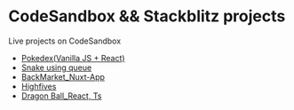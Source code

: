 # CodeSandbox && Stackblitz projects
Live projects on CodeSandbox

- [Pokedex(Vanilla JS + React)](https://codesandbox.io/p/devbox/vanilla-js-react-pokedex-forked-myprpr?layout=%257B%2522sidebarPanel%2522%253A%2522EXPLORER%2522%252C%2522rootPanelGroup%2522%253A%257B%2522direction%2522%253A%2522horizontal%2522%252C%2522contentType%2522%253A%2522UNKNOWN%2522%252C%2522type%2522%253A%2522PANEL_GROUP%2522%252C%2522id%2522%253A%2522ROOT_LAYOUT%2522%252C%2522panels%2522%253A%255B%257B%2522type%2522%253A%2522PANEL_GROUP%2522%252C%2522contentType%2522%253A%2522UNKNOWN%2522%252C%2522direction%2522%253A%2522vertical%2522%252C%2522id%2522%253A%2522clu8dc2pa00062e694qri73pm%2522%252C%2522sizes%2522%253A%255B54.183673469387756%252C45.816326530612244%255D%252C%2522panels%2522%253A%255B%257B%2522type%2522%253A%2522PANEL_GROUP%2522%252C%2522contentType%2522%253A%2522EDITOR%2522%252C%2522direction%2522%253A%2522horizontal%2522%252C%2522id%2522%253A%2522EDITOR%2522%252C%2522panels%2522%253A%255B%257B%2522type%2522%253A%2522PANEL%2522%252C%2522contentType%2522%253A%2522EDITOR%2522%252C%2522id%2522%253A%2522clu8dc2pa00022e69zhjkn4jm%2522%257D%255D%257D%252C%257B%2522type%2522%253A%2522PANEL_GROUP%2522%252C%2522contentType%2522%253A%2522SHELLS%2522%252C%2522direction%2522%253A%2522horizontal%2522%252C%2522id%2522%253A%2522SHELLS%2522%252C%2522panels%2522%253A%255B%257B%2522type%2522%253A%2522PANEL%2522%252C%2522contentType%2522%253A%2522SHELLS%2522%252C%2522id%2522%253A%2522clu8dc2pa00042e69pr257kot%2522%257D%255D%252C%2522sizes%2522%253A%255B100%255D%257D%255D%257D%252C%257B%2522type%2522%253A%2522PANEL_GROUP%2522%252C%2522contentType%2522%253A%2522DEVTOOLS%2522%252C%2522direction%2522%253A%2522vertical%2522%252C%2522id%2522%253A%2522DEVTOOLS%2522%252C%2522panels%2522%253A%255B%257B%2522type%2522%253A%2522PANEL%2522%252C%2522contentType%2522%253A%2522DEVTOOLS%2522%252C%2522id%2522%253A%2522clu8dc2pa00052e69hx7ikwf0%2522%257D%255D%252C%2522sizes%2522%253A%255B100%255D%257D%255D%252C%2522sizes%2522%253A%255B50%252C50%255D%257D%252C%2522tabbedPanels%2522%253A%257B%2522clu8dc2pa00022e69zhjkn4jm%2522%253A%257B%2522id%2522%253A%2522clu8dc2pa00022e69zhjkn4jm%2522%252C%2522tabs%2522%253A%255B%255D%257D%252C%2522clu8dc2pa00052e69hx7ikwf0%2522%253A%257B%2522id%2522%253A%2522clu8dc2pa00052e69hx7ikwf0%2522%252C%2522activeTabId%2522%253A%2522clu8dkg9a005p2e67k4ohia1s%2522%252C%2522tabs%2522%253A%255B%257B%2522type%2522%253A%2522UNASSIGNED_PORT%2522%252C%2522port%2522%253A5173%252C%2522id%2522%253A%2522clu8dkg9a005p2e67k4ohia1s%2522%252C%2522mode%2522%253A%2522permanent%2522%252C%2522path%2522%253A%2522%252F%2522%257D%255D%257D%252C%2522clu8dc2pa00042e69pr257kot%2522%253A%257B%2522id%2522%253A%2522clu8dc2pa00042e69pr257kot%2522%252C%2522activeTabId%2522%253A%2522clu8dj6ot002m2e670gh39qpa%2522%252C%2522tabs%2522%253A%255B%257B%2522id%2522%253A%2522clu8dj6ot002m2e670gh39qpa%2522%252C%2522mode%2522%253A%2522permanent%2522%252C%2522type%2522%253A%2522TERMINAL%2522%252C%2522shellId%2522%253A%2522clu8dj6s0002md8ds41rxgsd3%2522%257D%255D%257D%257D%252C%2522showDevtools%2522%253Atrue%252C%2522showShells%2522%253Atrue%252C%2522showSidebar%2522%253Atrue%252C%2522sidebarPanelSize%2522%253A15%257D)
- [Snake using queue](https://codesandbox.io/p/sandbox/snake-using-queue-chnvn5)
- [BackMarket_Nuxt-App](https://codesandbox.io/p/devbox/backmarket-nuxt3-code-review-forked-yyhl34?layout=%257B%2522sidebarPanel%2522%253A%2522EXPLORER%2522%252C%2522rootPanelGroup%2522%253A%257B%2522direction%2522%253A%2522horizontal%2522%252C%2522contentType%2522%253A%2522UNKNOWN%2522%252C%2522type%2522%253A%2522PANEL_GROUP%2522%252C%2522id%2522%253A%2522ROOT_LAYOUT%2522%252C%2522panels%2522%253A%255B%257B%2522type%2522%253A%2522PANEL_GROUP%2522%252C%2522contentType%2522%253A%2522UNKNOWN%2522%252C%2522direction%2522%253A%2522vertical%2522%252C%2522id%2522%253A%2522clumoqhzr00072e674m8jm53k%2522%252C%2522sizes%2522%253A%255B100%252C0%255D%252C%2522panels%2522%253A%255B%257B%2522type%2522%253A%2522PANEL_GROUP%2522%252C%2522contentType%2522%253A%2522EDITOR%2522%252C%2522direction%2522%253A%2522horizontal%2522%252C%2522id%2522%253A%2522EDITOR%2522%252C%2522panels%2522%253A%255B%257B%2522type%2522%253A%2522PANEL%2522%252C%2522contentType%2522%253A%2522EDITOR%2522%252C%2522id%2522%253A%2522clumoqhzr00022e67vfriwtq7%2522%257D%255D%257D%252C%257B%2522type%2522%253A%2522PANEL_GROUP%2522%252C%2522contentType%2522%253A%2522SHELLS%2522%252C%2522direction%2522%253A%2522horizontal%2522%252C%2522id%2522%253A%2522SHELLS%2522%252C%2522panels%2522%253A%255B%257B%2522type%2522%253A%2522PANEL%2522%252C%2522contentType%2522%253A%2522SHELLS%2522%252C%2522id%2522%253A%2522clumoqhzr00052e67i8ooo12w%2522%257D%255D%252C%2522sizes%2522%253A%255B100%255D%257D%255D%257D%252C%257B%2522type%2522%253A%2522PANEL_GROUP%2522%252C%2522contentType%2522%253A%2522DEVTOOLS%2522%252C%2522direction%2522%253A%2522vertical%2522%252C%2522id%2522%253A%2522DEVTOOLS%2522%252C%2522panels%2522%253A%255B%257B%2522type%2522%253A%2522PANEL%2522%252C%2522contentType%2522%253A%2522DEVTOOLS%2522%252C%2522id%2522%253A%2522clumoqhzr00062e672v03uc9e%2522%257D%255D%252C%2522sizes%2522%253A%255B100%255D%257D%255D%252C%2522sizes%2522%253A%255B60.10582827120731%252C39.89417172879269%255D%257D%252C%2522tabbedPanels%2522%253A%257B%2522clumoqhzr00022e67vfriwtq7%2522%253A%257B%2522id%2522%253A%2522clumoqhzr00022e67vfriwtq7%2522%252C%2522tabs%2522%253A%255B%255D%257D%252C%2522clumoqhzr00062e672v03uc9e%2522%253A%257B%2522id%2522%253A%2522clumoqhzr00062e672v03uc9e%2522%252C%2522activeTabId%2522%253A%2522clumoqm5j002h2e67eom1lrn0%2522%252C%2522tabs%2522%253A%255B%257B%2522type%2522%253A%2522UNASSIGNED_PORT%2522%252C%2522port%2522%253A3000%252C%2522id%2522%253A%2522clumoqm5j002h2e67eom1lrn0%2522%252C%2522mode%2522%253A%2522permanent%2522%252C%2522path%2522%253A%2522%252F%2522%257D%255D%257D%252C%2522clumoqhzr00052e67i8ooo12w%2522%253A%257B%2522id%2522%253A%2522clumoqhzr00052e67i8ooo12w%2522%252C%2522activeTabId%2522%253A%2522clump3jik01i42e674rtkpq55%2522%252C%2522tabs%2522%253A%255B%257B%2522id%2522%253A%2522clump3jik01i42e674rtkpq55%2522%252C%2522mode%2522%253A%2522permanent%2522%252C%2522type%2522%253A%2522TERMINAL%2522%252C%2522shellId%2522%253A%2522clump3jkv03hgdijr9hct0fzf%2522%257D%255D%257D%257D%252C%2522showDevtools%2522%253Atrue%252C%2522showShells%2522%253Afalse%252C%2522showSidebar%2522%253Atrue%252C%2522sidebarPanelSize%2522%253A14.231770833333329%257D)
- [Highfives](https://stackblitz.com/edit/vitejs-vite-sfzln1)
- [Dragon Ball_React, Ts](https://codesandbox.io/p/sandbox/dragon-ball-h8xkqy?file=%2FREADME.md)

